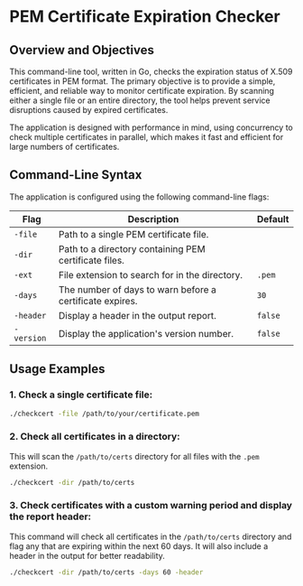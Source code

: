 # PEM Certificate Expiration Checker

## Overview and Objectives

This command-line tool, written in Go, checks the expiration status of X.509 certificates in PEM format. The primary objective is to provide a simple, efficient, and reliable way to monitor certificate expiration. By scanning either a single file or an entire directory, the tool helps prevent service disruptions caused by expired certificates.

The application is designed with performance in mind, using concurrency to check multiple certificates in parallel, which makes it fast and efficient for large numbers of certificates.

## Command-Line Syntax

The application is configured using the following command-line flags:

| Flag      | Description                                                | Default |
|-----------|------------------------------------------------------------|---------|
| `-file`   | Path to a single PEM certificate file.                     |         |
| `-dir`    | Path to a directory containing PEM certificate files.      |         |
| `-ext`    | File extension to search for in the directory.             | `.pem`  |
| `-days`   | The number of days to warn before a certificate expires.   | `30`    |
| `-header` | Display a header in the output report.                     | `false` |
| `-version`| Display the application's version number.                  | `false` |

## Usage Examples

### 1. Check a single certificate file:
```bash
./checkcert -file /path/to/your/certificate.pem
```

### 2. Check all certificates in a directory:
This will scan the `/path/to/certs` directory for all files with the `.pem` extension.
```bash
./checkcert -dir /path/to/certs
```

### 3. Check certificates with a custom warning period and display the report header:
This command will check all certificates in the `/path/to/certs` directory and flag any that are expiring within the next 60 days. It will also include a header in the output for better readability.
```bash
./checkcert -dir /path/to/certs -days 60 -header
```
